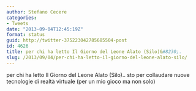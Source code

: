 ```yaml
---
author: Stefano Cecere
categories:
- Tweets
date: "2013-09-04T12:45:19Z"
format: status
guid: http://twitter-375223042785685504-post
id: 4626
title: per chi ha letto Il Giorno del Leone Alato (Silo)&#8230;.
slug: /2013/09/04/per-chi-ha-letto-il-giorno-del-leone-alato-silo/
---
```


per chi ha letto Il Giorno del Leone Alato (Silo).. sto per collaudare nuove tecnologie di realtà virtuale (per un mio gioco ma non solo)